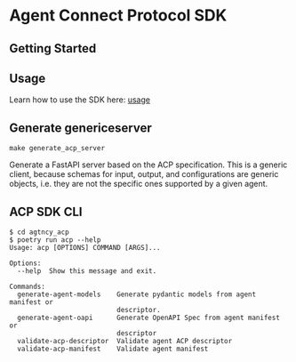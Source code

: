 # Agent Connect Protocol SDK

## Getting Started

## Usage

Learn how to use the SDK here: [usage](usage#usage)

## Generate genericeserver

`make generate_acp_server`

Generate a FastAPI server based on the ACP specification.
This is a generic client, because schemas for input, output, and configurations are generic objects, i.e. they are not the specific ones supported by a given agent.

## ACP SDK CLI

```
$ cd agtncy_acp
$ poetry run acp --help
Usage: acp [OPTIONS] COMMAND [ARGS]...

Options:
  --help  Show this message and exit.

Commands:
  generate-agent-models    Generate pydantic models from agent manifest or
                           descriptor.
  generate-agent-oapi      Generate OpenAPI Spec from agent manifest or
                           descriptor
  validate-acp-descriptor  Validate agent ACP descriptor
  validate-acp-manifest    Validate agent manifest
```
